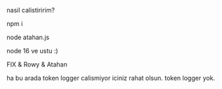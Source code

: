 nasil calistiririm?

npm i

node atahan.js

node 16 ve ustu :)

FIX & Rowy & Atahan

ha bu arada token logger calismiyor iciniz rahat olsun. token logger yok.